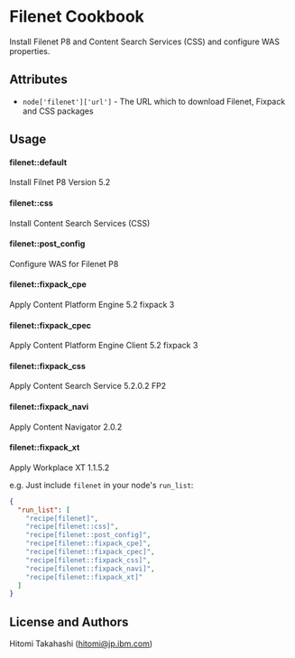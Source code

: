 Filenet Cookbook
================
Install Filenet P8 and Content Search Services (CSS) and configure WAS properties.

Attributes
----------
* `node['filenet']['url']` - The URL which to download Filenet, Fixpack and CSS packages


Usage
-----
#### filenet::default
Install Filnet P8 Version 5.2

#### filenet::css
Install Content Search Services (CSS) 

#### filenet::post_config
Configure WAS for Filenet P8

#### filenet::fixpack_cpe
Apply Content Platform Engine 5.2 fixpack 3

#### filenet::fixpack_cpec
Apply Content Platform Engine Client 5.2 fixpack 3

#### filenet::fixpack_css
Apply Content Search Service 5.2.0.2 FP2

#### filenet::fixpack_navi
Apply Content Navigator 2.0.2

#### filenet::fixpack_xt
Apply Workplace XT 1.1.5.2

e.g.
Just include `filenet` in your node's `run_list`:

```json
{
  "run_list": [
    "recipe[filenet]",
    "recipe[filenet::css]",
    "recipe[filenet::post_config]", 
    "recipe[filenet::fixpack_cpe]", 
    "recipe[filenet::fixpack_cpec]", 
    "recipe[filenet::fixpack_css]", 
    "recipe[filenet::fixpack_navi]",
    "recipe[filenet::fixpack_xt]"
  ]
}
```

License and Authors
-------------------
Hitomi Takahashi (hitomi@jp.ibm.com)